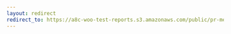 ```yaml
---
layout: redirect
redirect_to: https://a8c-woo-test-reports.s3.amazonaws.com/public/pr-merge/43550/e2e/index.html
---
```

